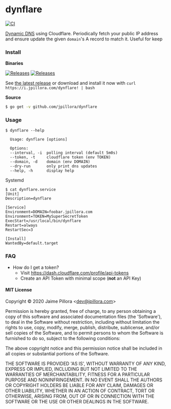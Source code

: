 # dynflare

[![CI](https://github.com/jpillora/dynflare/workflows/CI/badge.svg)](https://github.com/jpillora/dynflare/actions?workflow=CI)

[Dynamic DNS](https://en.wikipedia.org/wiki/Dynamic_DNS) using Cloudflare. Periodically fetch your public IP address and ensure update the given `domain`'s A record to match it. Useful for keep

### Install

**Binaries**

[![Releases](https://img.shields.io/github/release/jpillora/dynflare.svg)](https://github.com/jpillora/dynflare/releases) [![Releases](https://img.shields.io/github/downloads/jpillora/dynflare/total.svg)](https://github.com/jpillora/dynflare/releases)

See [the latest release](https://github.com/jpillora/dynflare/releases/latest) or download and install it now with `curl https://i.jpillora.com/dynflare! | bash`

**Source**

``` sh
$ go get -v github.com/jpillora/dynflare
```

### Usage

```
$ dynflare --help

  Usage: dynflare [options]

  Options:
  --interval, -i  polling interval (default 5m0s)
  --token, -t     cloudflare token (env TOKEN)
  --domain, -d    domain (env DOMAIN)
  --dry-run       only print dns updates
  --help, -h      display help

```

Systemd

```
$ cat dynflare.service
[Unit]
Description=dynflare

[Service]
Environment=DOMAIN=foobar.jpillora.com
Environment=TOKEN=MySuperSecretToken
ExecStart=/usr/local/bin/dynflare
Restart=always
RestartSec=3

[Install]
WantedBy=default.target
```

### FAQ

* How do I get a token?
    * Visit https://dash.cloudflare.com/profile/api-tokens
    * Create an API Token with minimal scope (**not** an API Key)

#### MIT License

Copyright © 2020 Jaime Pillora &lt;dev@jpillora.com&gt;

Permission is hereby granted, free of charge, to any person obtaining
a copy of this software and associated documentation files (the
'Software'), to deal in the Software without restriction, including
without limitation the rights to use, copy, modify, merge, publish,
distribute, sublicense, and/or sell copies of the Software, and to
permit persons to whom the Software is furnished to do so, subject to
the following conditions:

The above copyright notice and this permission notice shall be
included in all copies or substantial portions of the Software.

THE SOFTWARE IS PROVIDED 'AS IS', WITHOUT WARRANTY OF ANY KIND,
EXPRESS OR IMPLIED, INCLUDING BUT NOT LIMITED TO THE WARRANTIES OF
MERCHANTABILITY, FITNESS FOR A PARTICULAR PURPOSE AND NONINFRINGEMENT.
IN NO EVENT SHALL THE AUTHORS OR COPYRIGHT HOLDERS BE LIABLE FOR ANY
CLAIM, DAMAGES OR OTHER LIABILITY, WHETHER IN AN ACTION OF CONTRACT,
TORT OR OTHERWISE, ARISING FROM, OUT OF OR IN CONNECTION WITH THE
SOFTWARE OR THE USE OR OTHER DEALINGS IN THE SOFTWARE.
